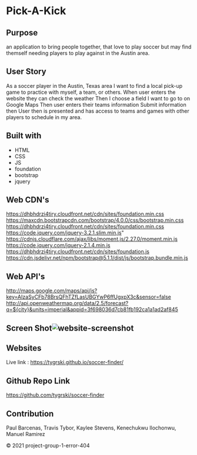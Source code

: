 
# Pick-A-Kick

## Purpose 
an application to bring people together, that love to play soccer but may find themself needing players to play against in the Austin area.

## User Story
As a soccer player in the Austin, Texas area I want to find a local pick-up game to practice with myself, a team, or others. 
When user enters the website they can check the weather 
Then I choose a field I want to go to on Google Maps
Then user enters their teams information
Submit information then
User then is presented and has access to teams and games with other players to schedule in my area. 

## Built with 
* HTML
* CSS
* JS
* foundation
* bootstrap
* jquery

## Web CDN's
https://dhbhdrzi4tiry.cloudfront.net/cdn/sites/foundation.min.css
https://maxcdn.bootstrapcdn.com/bootstrap/4.0.0/css/bootstrap.min.css
https://dhbhdrzi4tiry.cloudfront.net/cdn/sites/foundation.min.css
https://code.jquery.com/jquery-3.2.1.slim.min.js"
https://cdnjs.cloudflare.com/ajax/libs/moment.js/2.27.0/moment.min.js
https://code.jquery.com/jquery-2.1.4.min.js
https://dhbhdrzi4tiry.cloudfront.net/cdn/sites/foundation.js
https://cdn.jsdelivr.net/npm/bootstrap@5.1.1/dist/js/bootstrap.bundle.min.js

## Web API's
http://maps.google.com/maps/api/js?key=AIzaSyCFb78BrsQFhTZfLasUBGYwP6ffUgxpX3c&sensor=false
http://api.openweathermap.org/data/2.5/forecast?q=${city}&units=imperial&appid=3f698036d7cb81fb192ca1a1ad2af845

## Screen Shot![website-screenshot](https://user-images.githubusercontent.com/77369211/134783907-3e9c9250-6363-41b7-b2a5-5b3f0872dfc8.png)

## Websites
Live link : https://tygrski.github.io/soccer-finder/

## Github Repo Link
https://github.com/tygrski/soccer-finder

## Contribution
Paul Barcenas, Travis Tybor, Kaylee Stevens, Kenechukwu Ilochonwu, Manuel Ramirez


© 2021 project-group-1-error-404
